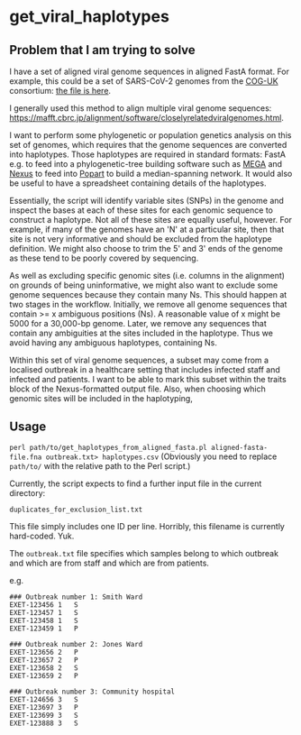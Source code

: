 # get_viral_haplotypes

## Problem that I am trying to solve

I have a set of aligned viral genome sequences in aligned FastA format. For example, this could be a set of SARS-CoV-2 genomes
from the [COG-UK](https://www.cogconsortium.uk/data/) consortium: [the file is here](https://cog-uk.s3.climb.ac.uk/2020-05-08/cog_2020-05-08_alignment.fasta).

I generally used this method to align multiple viral genome sequences: https://mafft.cbrc.jp/alignment/software/closelyrelatedviralgenomes.html.

I want to perform some phylogenetic or population genetics analysis on this set of genomes, which requires that the
genome sequences are converted into haplotypes. Those haplotypes are required in standard formats: FastA e.g. to feed
into a phylogenetic-tree building software such as [MEGA](https://www.megasoftware.net/) and [Nexus](https://doi.org/10.1093/sysbio/46.4.590) to feed into
[Popart](http://popart.otago.ac.nz/index.shtml) to build a median-spanning network.
It would also be useful to have a spreadsheet containing details of the haplotypes.

Essentially, the script will identify variable sites (SNPs) in the genome and inspect the bases at each of these sites for each genomic sequence to construct a haplotype. Not all of these sites are equally useful, however. For example, if many of the genomes have an 'N'
at a particular site, then that site is not very informative and should be excluded from the haplotype definition. We might also choose to trim the 5' and 3' ends of the genome as these tend to be poorly covered by sequencing.

As well as excluding specific genomic sites (i.e. columns in the alignment) on grounds of being uninformative, we 
might also want to exclude some genome sequences because they contain many Ns. 
This should happen at two stages in the workflow. 
Initially, we remove all genome sequences that contain >= x ambiguous positions (Ns). 
A reasonable value of x might be 5000 for a 30,000-bp genome. Later, we remove any 
sequences that contain any ambiguities at the sites included in the haplotype. 
Thus we avoid having any ambiguous haplotypes, containing Ns.


Within this set of viral genome sequences, a subset may come from a localised outbreak in a healthcare setting
that includes infected staff and infected and patients. I want to be able to mark this subset within the traits block
of the Nexus-formatted output file. Also, when choosing which genomic sites will be included in the haplotyping, 

## Usage

```perl path/to/get_haplotypes_from_aligned_fasta.pl aligned-fasta-file.fna outbreak.txt> haplotypes.csv```
(Obviously you need to replace ```path/to/``` with the relative path to the Perl script.)

Currently, the script expects to find a further input file in the current directory:

```
duplicates_for_exclusion_list.txt
```
This file simply includes one ID per line. Horribly, this filename is currently hard-coded. Yuk.

The ```outbreak.txt``` file specifies which samples belong to which outbreak and which are from staff and which are from patients.

e.g.

```
### Outbreak number 1: Smith Ward
EXET-123456	1	S
EXET-123457	1	S
EXET-123458	1	S
EXET-123459	1	P

### Outbreak number 2: Jones Ward
EXET-123656	2	P
EXET-123657	2	P
EXET-123658	2	S
EXET-123659	2	P

### Outbreak number 3: Community hospital
EXET-124656	3	S
EXET-123697	3	P
EXET-123699	3	S
EXET-123888	3	S
```


